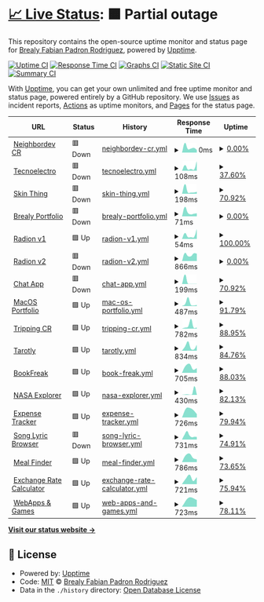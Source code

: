 # [📈 Live Status](https://NigarumOvum.github.io/upptime): <!--live status--> **🟧 Partial outage**

This repository contains the open-source uptime monitor and status page for [Brealy Fabian Padron Rodriguez](https://neighbordevcr.com), powered by [Upptime](https://github.com/upptime/upptime).

[![Uptime CI](https://github.com/NigarumOvum/upptime/workflows/Uptime%20CI/badge.svg)](https://github.com/NigarumOvum/upptime/actions?query=workflow%3A%22Uptime+CI%22)
[![Response Time CI](https://github.com/NigarumOvum/upptime/workflows/Response%20Time%20CI/badge.svg)](https://github.com/NigarumOvum/upptime/actions?query=workflow%3A%22Response+Time+CI%22)
[![Graphs CI](https://github.com/NigarumOvum/upptime/workflows/Graphs%20CI/badge.svg)](https://github.com/NigarumOvum/upptime/actions?query=workflow%3A%22Graphs+CI%22)
[![Static Site CI](https://github.com/NigarumOvum/upptime/workflows/Static%20Site%20CI/badge.svg)](https://github.com/NigarumOvum/upptime/actions?query=workflow%3A%22Static+Site+CI%22)
[![Summary CI](https://github.com/NigarumOvum/upptime/workflows/Summary%20CI/badge.svg)](https://github.com/NigarumOvum/upptime/actions?query=workflow%3A%22Summary+CI%22)

With [Upptime](https://upptime.js.org), you can get your own unlimited and free uptime monitor and status page, powered entirely by a GitHub repository. We use [Issues](https://github.com/NigarumOvum/upptime/issues) as incident reports, [Actions](https://github.com/NigarumOvum/upptime/actions) as uptime monitors, and [Pages](https://NigarumOvum.github.io/upptime) for the status page.

<!--start: status pages-->
<!-- This summary is generated by Upptime (https://github.com/upptime/upptime) -->
<!-- Do not edit this manually, your changes will be overwritten -->
<!-- prettier-ignore -->
| URL | Status | History | Response Time | Uptime |
| --- | ------ | ------- | ------------- | ------ |
| <img alt="" src="https://favicons.githubusercontent.com/neighbordevcr.com" height="13"> [Neighbordev CR](https://neighbordevcr.com) | 🟥 Down | [neighbordev-cr.yml](https://github.com/NigarumOvum/Site-Monitoring-Svelte/commits/HEAD/history/neighbordev-cr.yml) | <details><summary><img alt="Response time graph" src="./graphs/neighbordev-cr/response-time-week.png" height="20"> 0ms</summary><br><a href="https://nigarumovum.github.io/upptime/history/neighbordev-cr"><img alt="Response time 91" src="https://img.shields.io/endpoint?url=https%3A%2F%2Fraw.githubusercontent.com%2FNigarumOvum%2FSite-Monitoring-Svelte%2FHEAD%2Fapi%2Fneighbordev-cr%2Fresponse-time.json"></a><br><a href="https://nigarumovum.github.io/upptime/history/neighbordev-cr"><img alt="24-hour response time 0" src="https://img.shields.io/endpoint?url=https%3A%2F%2Fraw.githubusercontent.com%2FNigarumOvum%2FSite-Monitoring-Svelte%2FHEAD%2Fapi%2Fneighbordev-cr%2Fresponse-time-day.json"></a><br><a href="https://nigarumovum.github.io/upptime/history/neighbordev-cr"><img alt="7-day response time 0" src="https://img.shields.io/endpoint?url=https%3A%2F%2Fraw.githubusercontent.com%2FNigarumOvum%2FSite-Monitoring-Svelte%2FHEAD%2Fapi%2Fneighbordev-cr%2Fresponse-time-week.json"></a><br><a href="https://nigarumovum.github.io/upptime/history/neighbordev-cr"><img alt="30-day response time 105" src="https://img.shields.io/endpoint?url=https%3A%2F%2Fraw.githubusercontent.com%2FNigarumOvum%2FSite-Monitoring-Svelte%2FHEAD%2Fapi%2Fneighbordev-cr%2Fresponse-time-month.json"></a><br><a href="https://nigarumovum.github.io/upptime/history/neighbordev-cr"><img alt="1-year response time 91" src="https://img.shields.io/endpoint?url=https%3A%2F%2Fraw.githubusercontent.com%2FNigarumOvum%2FSite-Monitoring-Svelte%2FHEAD%2Fapi%2Fneighbordev-cr%2Fresponse-time-year.json"></a></details> | <details><summary><a href="https://nigarumovum.github.io/upptime/history/neighbordev-cr">0.00%</a></summary><a href="https://nigarumovum.github.io/upptime/history/neighbordev-cr"><img alt="All-time uptime 54.52%" src="https://img.shields.io/endpoint?url=https%3A%2F%2Fraw.githubusercontent.com%2FNigarumOvum%2FSite-Monitoring-Svelte%2FHEAD%2Fapi%2Fneighbordev-cr%2Fuptime.json"></a><br><a href="https://nigarumovum.github.io/upptime/history/neighbordev-cr"><img alt="24-hour uptime 0.00%" src="https://img.shields.io/endpoint?url=https%3A%2F%2Fraw.githubusercontent.com%2FNigarumOvum%2FSite-Monitoring-Svelte%2FHEAD%2Fapi%2Fneighbordev-cr%2Fuptime-day.json"></a><br><a href="https://nigarumovum.github.io/upptime/history/neighbordev-cr"><img alt="7-day uptime 0.00%" src="https://img.shields.io/endpoint?url=https%3A%2F%2Fraw.githubusercontent.com%2FNigarumOvum%2FSite-Monitoring-Svelte%2FHEAD%2Fapi%2Fneighbordev-cr%2Fuptime-week.json"></a><br><a href="https://nigarumovum.github.io/upptime/history/neighbordev-cr"><img alt="30-day uptime 50.17%" src="https://img.shields.io/endpoint?url=https%3A%2F%2Fraw.githubusercontent.com%2FNigarumOvum%2FSite-Monitoring-Svelte%2FHEAD%2Fapi%2Fneighbordev-cr%2Fuptime-month.json"></a><br><a href="https://nigarumovum.github.io/upptime/history/neighbordev-cr"><img alt="1-year uptime 54.52%" src="https://img.shields.io/endpoint?url=https%3A%2F%2Fraw.githubusercontent.com%2FNigarumOvum%2FSite-Monitoring-Svelte%2FHEAD%2Fapi%2Fneighbordev-cr%2Fuptime-year.json"></a></details>
| <img alt="" src="https://favicons.githubusercontent.com/tecnoelectrocomercioonline.com" height="13"> [Tecnoelectro](https://tecnoelectrocomercioonline.com) | 🟥 Down | [tecnoelectro.yml](https://github.com/NigarumOvum/Site-Monitoring-Svelte/commits/HEAD/history/tecnoelectro.yml) | <details><summary><img alt="Response time graph" src="./graphs/tecnoelectro/response-time-week.png" height="20"> 108ms</summary><br><a href="https://nigarumovum.github.io/upptime/history/tecnoelectro"><img alt="Response time 270" src="https://img.shields.io/endpoint?url=https%3A%2F%2Fraw.githubusercontent.com%2FNigarumOvum%2FSite-Monitoring-Svelte%2FHEAD%2Fapi%2Ftecnoelectro%2Fresponse-time.json"></a><br><a href="https://nigarumovum.github.io/upptime/history/tecnoelectro"><img alt="24-hour response time 0" src="https://img.shields.io/endpoint?url=https%3A%2F%2Fraw.githubusercontent.com%2FNigarumOvum%2FSite-Monitoring-Svelte%2FHEAD%2Fapi%2Ftecnoelectro%2Fresponse-time-day.json"></a><br><a href="https://nigarumovum.github.io/upptime/history/tecnoelectro"><img alt="7-day response time 108" src="https://img.shields.io/endpoint?url=https%3A%2F%2Fraw.githubusercontent.com%2FNigarumOvum%2FSite-Monitoring-Svelte%2FHEAD%2Fapi%2Ftecnoelectro%2Fresponse-time-week.json"></a><br><a href="https://nigarumovum.github.io/upptime/history/tecnoelectro"><img alt="30-day response time 291" src="https://img.shields.io/endpoint?url=https%3A%2F%2Fraw.githubusercontent.com%2FNigarumOvum%2FSite-Monitoring-Svelte%2FHEAD%2Fapi%2Ftecnoelectro%2Fresponse-time-month.json"></a><br><a href="https://nigarumovum.github.io/upptime/history/tecnoelectro"><img alt="1-year response time 270" src="https://img.shields.io/endpoint?url=https%3A%2F%2Fraw.githubusercontent.com%2FNigarumOvum%2FSite-Monitoring-Svelte%2FHEAD%2Fapi%2Ftecnoelectro%2Fresponse-time-year.json"></a></details> | <details><summary><a href="https://nigarumovum.github.io/upptime/history/tecnoelectro">37.60%</a></summary><a href="https://nigarumovum.github.io/upptime/history/tecnoelectro"><img alt="All-time uptime 86.82%" src="https://img.shields.io/endpoint?url=https%3A%2F%2Fraw.githubusercontent.com%2FNigarumOvum%2FSite-Monitoring-Svelte%2FHEAD%2Fapi%2Ftecnoelectro%2Fuptime.json"></a><br><a href="https://nigarumovum.github.io/upptime/history/tecnoelectro"><img alt="24-hour uptime 0.00%" src="https://img.shields.io/endpoint?url=https%3A%2F%2Fraw.githubusercontent.com%2FNigarumOvum%2FSite-Monitoring-Svelte%2FHEAD%2Fapi%2Ftecnoelectro%2Fuptime-day.json"></a><br><a href="https://nigarumovum.github.io/upptime/history/tecnoelectro"><img alt="7-day uptime 37.60%" src="https://img.shields.io/endpoint?url=https%3A%2F%2Fraw.githubusercontent.com%2FNigarumOvum%2FSite-Monitoring-Svelte%2FHEAD%2Fapi%2Ftecnoelectro%2Fuptime-week.json"></a><br><a href="https://nigarumovum.github.io/upptime/history/tecnoelectro"><img alt="30-day uptime 85.56%" src="https://img.shields.io/endpoint?url=https%3A%2F%2Fraw.githubusercontent.com%2FNigarumOvum%2FSite-Monitoring-Svelte%2FHEAD%2Fapi%2Ftecnoelectro%2Fuptime-month.json"></a><br><a href="https://nigarumovum.github.io/upptime/history/tecnoelectro"><img alt="1-year uptime 86.82%" src="https://img.shields.io/endpoint?url=https%3A%2F%2Fraw.githubusercontent.com%2FNigarumOvum%2FSite-Monitoring-Svelte%2FHEAD%2Fapi%2Ftecnoelectro%2Fuptime-year.json"></a></details>
| <img alt="" src="https://favicons.githubusercontent.com/skinthingcr.herokuapp.com" height="13"> [Skin Thing](https://skinthingcr.herokuapp.com) | 🟥 Down | [skin-thing.yml](https://github.com/NigarumOvum/Site-Monitoring-Svelte/commits/HEAD/history/skin-thing.yml) | <details><summary><img alt="Response time graph" src="./graphs/skin-thing/response-time-week.png" height="20"> 198ms</summary><br><a href="https://nigarumovum.github.io/upptime/history/skin-thing"><img alt="Response time 1565" src="https://img.shields.io/endpoint?url=https%3A%2F%2Fraw.githubusercontent.com%2FNigarumOvum%2FSite-Monitoring-Svelte%2FHEAD%2Fapi%2Fskin-thing%2Fresponse-time.json"></a><br><a href="https://nigarumovum.github.io/upptime/history/skin-thing"><img alt="24-hour response time 274" src="https://img.shields.io/endpoint?url=https%3A%2F%2Fraw.githubusercontent.com%2FNigarumOvum%2FSite-Monitoring-Svelte%2FHEAD%2Fapi%2Fskin-thing%2Fresponse-time-day.json"></a><br><a href="https://nigarumovum.github.io/upptime/history/skin-thing"><img alt="7-day response time 198" src="https://img.shields.io/endpoint?url=https%3A%2F%2Fraw.githubusercontent.com%2FNigarumOvum%2FSite-Monitoring-Svelte%2FHEAD%2Fapi%2Fskin-thing%2Fresponse-time-week.json"></a><br><a href="https://nigarumovum.github.io/upptime/history/skin-thing"><img alt="30-day response time 1978" src="https://img.shields.io/endpoint?url=https%3A%2F%2Fraw.githubusercontent.com%2FNigarumOvum%2FSite-Monitoring-Svelte%2FHEAD%2Fapi%2Fskin-thing%2Fresponse-time-month.json"></a><br><a href="https://nigarumovum.github.io/upptime/history/skin-thing"><img alt="1-year response time 1565" src="https://img.shields.io/endpoint?url=https%3A%2F%2Fraw.githubusercontent.com%2FNigarumOvum%2FSite-Monitoring-Svelte%2FHEAD%2Fapi%2Fskin-thing%2Fresponse-time-year.json"></a></details> | <details><summary><a href="https://nigarumovum.github.io/upptime/history/skin-thing">70.92%</a></summary><a href="https://nigarumovum.github.io/upptime/history/skin-thing"><img alt="All-time uptime 62.90%" src="https://img.shields.io/endpoint?url=https%3A%2F%2Fraw.githubusercontent.com%2FNigarumOvum%2FSite-Monitoring-Svelte%2FHEAD%2Fapi%2Fskin-thing%2Fuptime.json"></a><br><a href="https://nigarumovum.github.io/upptime/history/skin-thing"><img alt="24-hour uptime 0.00%" src="https://img.shields.io/endpoint?url=https%3A%2F%2Fraw.githubusercontent.com%2FNigarumOvum%2FSite-Monitoring-Svelte%2FHEAD%2Fapi%2Fskin-thing%2Fuptime-day.json"></a><br><a href="https://nigarumovum.github.io/upptime/history/skin-thing"><img alt="7-day uptime 70.92%" src="https://img.shields.io/endpoint?url=https%3A%2F%2Fraw.githubusercontent.com%2FNigarumOvum%2FSite-Monitoring-Svelte%2FHEAD%2Fapi%2Fskin-thing%2Fuptime-week.json"></a><br><a href="https://nigarumovum.github.io/upptime/history/skin-thing"><img alt="30-day uptime 67.02%" src="https://img.shields.io/endpoint?url=https%3A%2F%2Fraw.githubusercontent.com%2FNigarumOvum%2FSite-Monitoring-Svelte%2FHEAD%2Fapi%2Fskin-thing%2Fuptime-month.json"></a><br><a href="https://nigarumovum.github.io/upptime/history/skin-thing"><img alt="1-year uptime 62.90%" src="https://img.shields.io/endpoint?url=https%3A%2F%2Fraw.githubusercontent.com%2FNigarumOvum%2FSite-Monitoring-Svelte%2FHEAD%2Fapi%2Fskin-thing%2Fuptime-year.json"></a></details>
| <img alt="" src="https://favicons.githubusercontent.com/brealy-padron-portfolio-react.vercel.app" height="13"> [Brealy Portfolio](https://brealy-padron-portfolio-react.vercel.app) | 🟥 Down | [brealy-portfolio.yml](https://github.com/NigarumOvum/Site-Monitoring-Svelte/commits/HEAD/history/brealy-portfolio.yml) | <details><summary><img alt="Response time graph" src="./graphs/brealy-portfolio/response-time-week.png" height="20"> 71ms</summary><br><a href="https://nigarumovum.github.io/upptime/history/brealy-portfolio"><img alt="Response time 70" src="https://img.shields.io/endpoint?url=https%3A%2F%2Fraw.githubusercontent.com%2FNigarumOvum%2FSite-Monitoring-Svelte%2FHEAD%2Fapi%2Fbrealy-portfolio%2Fresponse-time.json"></a><br><a href="https://nigarumovum.github.io/upptime/history/brealy-portfolio"><img alt="24-hour response time 74" src="https://img.shields.io/endpoint?url=https%3A%2F%2Fraw.githubusercontent.com%2FNigarumOvum%2FSite-Monitoring-Svelte%2FHEAD%2Fapi%2Fbrealy-portfolio%2Fresponse-time-day.json"></a><br><a href="https://nigarumovum.github.io/upptime/history/brealy-portfolio"><img alt="7-day response time 71" src="https://img.shields.io/endpoint?url=https%3A%2F%2Fraw.githubusercontent.com%2FNigarumOvum%2FSite-Monitoring-Svelte%2FHEAD%2Fapi%2Fbrealy-portfolio%2Fresponse-time-week.json"></a><br><a href="https://nigarumovum.github.io/upptime/history/brealy-portfolio"><img alt="30-day response time 71" src="https://img.shields.io/endpoint?url=https%3A%2F%2Fraw.githubusercontent.com%2FNigarumOvum%2FSite-Monitoring-Svelte%2FHEAD%2Fapi%2Fbrealy-portfolio%2Fresponse-time-month.json"></a><br><a href="https://nigarumovum.github.io/upptime/history/brealy-portfolio"><img alt="1-year response time 70" src="https://img.shields.io/endpoint?url=https%3A%2F%2Fraw.githubusercontent.com%2FNigarumOvum%2FSite-Monitoring-Svelte%2FHEAD%2Fapi%2Fbrealy-portfolio%2Fresponse-time-year.json"></a></details> | <details><summary><a href="https://nigarumovum.github.io/upptime/history/brealy-portfolio">0.00%</a></summary><a href="https://nigarumovum.github.io/upptime/history/brealy-portfolio"><img alt="All-time uptime 54.53%" src="https://img.shields.io/endpoint?url=https%3A%2F%2Fraw.githubusercontent.com%2FNigarumOvum%2FSite-Monitoring-Svelte%2FHEAD%2Fapi%2Fbrealy-portfolio%2Fuptime.json"></a><br><a href="https://nigarumovum.github.io/upptime/history/brealy-portfolio"><img alt="24-hour uptime 0.00%" src="https://img.shields.io/endpoint?url=https%3A%2F%2Fraw.githubusercontent.com%2FNigarumOvum%2FSite-Monitoring-Svelte%2FHEAD%2Fapi%2Fbrealy-portfolio%2Fuptime-day.json"></a><br><a href="https://nigarumovum.github.io/upptime/history/brealy-portfolio"><img alt="7-day uptime 0.00%" src="https://img.shields.io/endpoint?url=https%3A%2F%2Fraw.githubusercontent.com%2FNigarumOvum%2FSite-Monitoring-Svelte%2FHEAD%2Fapi%2Fbrealy-portfolio%2Fuptime-week.json"></a><br><a href="https://nigarumovum.github.io/upptime/history/brealy-portfolio"><img alt="30-day uptime 50.17%" src="https://img.shields.io/endpoint?url=https%3A%2F%2Fraw.githubusercontent.com%2FNigarumOvum%2FSite-Monitoring-Svelte%2FHEAD%2Fapi%2Fbrealy-portfolio%2Fuptime-month.json"></a><br><a href="https://nigarumovum.github.io/upptime/history/brealy-portfolio"><img alt="1-year uptime 54.53%" src="https://img.shields.io/endpoint?url=https%3A%2F%2Fraw.githubusercontent.com%2FNigarumOvum%2FSite-Monitoring-Svelte%2FHEAD%2Fapi%2Fbrealy-portfolio%2Fuptime-year.json"></a></details>
| <img alt="" src="https://favicons.githubusercontent.com/radion-react.vercel.app" height="13"> [Radion v1](https://radion-react.vercel.app) | 🟩 Up | [radion-v1.yml](https://github.com/NigarumOvum/Site-Monitoring-Svelte/commits/HEAD/history/radion-v1.yml) | <details><summary><img alt="Response time graph" src="./graphs/radion-v1/response-time-week.png" height="20"> 54ms</summary><br><a href="https://nigarumovum.github.io/upptime/history/radion-v1"><img alt="Response time 66" src="https://img.shields.io/endpoint?url=https%3A%2F%2Fraw.githubusercontent.com%2FNigarumOvum%2FSite-Monitoring-Svelte%2FHEAD%2Fapi%2Fradion-v1%2Fresponse-time.json"></a><br><a href="https://nigarumovum.github.io/upptime/history/radion-v1"><img alt="24-hour response time 71" src="https://img.shields.io/endpoint?url=https%3A%2F%2Fraw.githubusercontent.com%2FNigarumOvum%2FSite-Monitoring-Svelte%2FHEAD%2Fapi%2Fradion-v1%2Fresponse-time-day.json"></a><br><a href="https://nigarumovum.github.io/upptime/history/radion-v1"><img alt="7-day response time 54" src="https://img.shields.io/endpoint?url=https%3A%2F%2Fraw.githubusercontent.com%2FNigarumOvum%2FSite-Monitoring-Svelte%2FHEAD%2Fapi%2Fradion-v1%2Fresponse-time-week.json"></a><br><a href="https://nigarumovum.github.io/upptime/history/radion-v1"><img alt="30-day response time 73" src="https://img.shields.io/endpoint?url=https%3A%2F%2Fraw.githubusercontent.com%2FNigarumOvum%2FSite-Monitoring-Svelte%2FHEAD%2Fapi%2Fradion-v1%2Fresponse-time-month.json"></a><br><a href="https://nigarumovum.github.io/upptime/history/radion-v1"><img alt="1-year response time 66" src="https://img.shields.io/endpoint?url=https%3A%2F%2Fraw.githubusercontent.com%2FNigarumOvum%2FSite-Monitoring-Svelte%2FHEAD%2Fapi%2Fradion-v1%2Fresponse-time-year.json"></a></details> | <details><summary><a href="https://nigarumovum.github.io/upptime/history/radion-v1">100.00%</a></summary><a href="https://nigarumovum.github.io/upptime/history/radion-v1"><img alt="All-time uptime 100.00%" src="https://img.shields.io/endpoint?url=https%3A%2F%2Fraw.githubusercontent.com%2FNigarumOvum%2FSite-Monitoring-Svelte%2FHEAD%2Fapi%2Fradion-v1%2Fuptime.json"></a><br><a href="https://nigarumovum.github.io/upptime/history/radion-v1"><img alt="24-hour uptime 100.00%" src="https://img.shields.io/endpoint?url=https%3A%2F%2Fraw.githubusercontent.com%2FNigarumOvum%2FSite-Monitoring-Svelte%2FHEAD%2Fapi%2Fradion-v1%2Fuptime-day.json"></a><br><a href="https://nigarumovum.github.io/upptime/history/radion-v1"><img alt="7-day uptime 100.00%" src="https://img.shields.io/endpoint?url=https%3A%2F%2Fraw.githubusercontent.com%2FNigarumOvum%2FSite-Monitoring-Svelte%2FHEAD%2Fapi%2Fradion-v1%2Fuptime-week.json"></a><br><a href="https://nigarumovum.github.io/upptime/history/radion-v1"><img alt="30-day uptime 100.00%" src="https://img.shields.io/endpoint?url=https%3A%2F%2Fraw.githubusercontent.com%2FNigarumOvum%2FSite-Monitoring-Svelte%2FHEAD%2Fapi%2Fradion-v1%2Fuptime-month.json"></a><br><a href="https://nigarumovum.github.io/upptime/history/radion-v1"><img alt="1-year uptime 100.00%" src="https://img.shields.io/endpoint?url=https%3A%2F%2Fraw.githubusercontent.com%2FNigarumOvum%2FSite-Monitoring-Svelte%2FHEAD%2Fapi%2Fradion-v1%2Fuptime-year.json"></a></details>
| <img alt="" src="https://favicons.githubusercontent.com/radion.vercel.app" height="13"> [Radion v2](https://radion.vercel.app) | 🟥 Down | [radion-v2.yml](https://github.com/NigarumOvum/Site-Monitoring-Svelte/commits/HEAD/history/radion-v2.yml) | <details><summary><img alt="Response time graph" src="./graphs/radion-v2/response-time-week.png" height="20"> 866ms</summary><br><a href="https://nigarumovum.github.io/upptime/history/radion-v2"><img alt="Response time 1704" src="https://img.shields.io/endpoint?url=https%3A%2F%2Fraw.githubusercontent.com%2FNigarumOvum%2FSite-Monitoring-Svelte%2FHEAD%2Fapi%2Fradion-v2%2Fresponse-time.json"></a><br><a href="https://nigarumovum.github.io/upptime/history/radion-v2"><img alt="24-hour response time 935" src="https://img.shields.io/endpoint?url=https%3A%2F%2Fraw.githubusercontent.com%2FNigarumOvum%2FSite-Monitoring-Svelte%2FHEAD%2Fapi%2Fradion-v2%2Fresponse-time-day.json"></a><br><a href="https://nigarumovum.github.io/upptime/history/radion-v2"><img alt="7-day response time 866" src="https://img.shields.io/endpoint?url=https%3A%2F%2Fraw.githubusercontent.com%2FNigarumOvum%2FSite-Monitoring-Svelte%2FHEAD%2Fapi%2Fradion-v2%2Fresponse-time-week.json"></a><br><a href="https://nigarumovum.github.io/upptime/history/radion-v2"><img alt="30-day response time 1687" src="https://img.shields.io/endpoint?url=https%3A%2F%2Fraw.githubusercontent.com%2FNigarumOvum%2FSite-Monitoring-Svelte%2FHEAD%2Fapi%2Fradion-v2%2Fresponse-time-month.json"></a><br><a href="https://nigarumovum.github.io/upptime/history/radion-v2"><img alt="1-year response time 1704" src="https://img.shields.io/endpoint?url=https%3A%2F%2Fraw.githubusercontent.com%2FNigarumOvum%2FSite-Monitoring-Svelte%2FHEAD%2Fapi%2Fradion-v2%2Fresponse-time-year.json"></a></details> | <details><summary><a href="https://nigarumovum.github.io/upptime/history/radion-v2">0.00%</a></summary><a href="https://nigarumovum.github.io/upptime/history/radion-v2"><img alt="All-time uptime 11.64%" src="https://img.shields.io/endpoint?url=https%3A%2F%2Fraw.githubusercontent.com%2FNigarumOvum%2FSite-Monitoring-Svelte%2FHEAD%2Fapi%2Fradion-v2%2Fuptime.json"></a><br><a href="https://nigarumovum.github.io/upptime/history/radion-v2"><img alt="24-hour uptime 0.00%" src="https://img.shields.io/endpoint?url=https%3A%2F%2Fraw.githubusercontent.com%2FNigarumOvum%2FSite-Monitoring-Svelte%2FHEAD%2Fapi%2Fradion-v2%2Fuptime-day.json"></a><br><a href="https://nigarumovum.github.io/upptime/history/radion-v2"><img alt="7-day uptime 0.00%" src="https://img.shields.io/endpoint?url=https%3A%2F%2Fraw.githubusercontent.com%2FNigarumOvum%2FSite-Monitoring-Svelte%2FHEAD%2Fapi%2Fradion-v2%2Fuptime-week.json"></a><br><a href="https://nigarumovum.github.io/upptime/history/radion-v2"><img alt="30-day uptime 3.39%" src="https://img.shields.io/endpoint?url=https%3A%2F%2Fraw.githubusercontent.com%2FNigarumOvum%2FSite-Monitoring-Svelte%2FHEAD%2Fapi%2Fradion-v2%2Fuptime-month.json"></a><br><a href="https://nigarumovum.github.io/upptime/history/radion-v2"><img alt="1-year uptime 11.64%" src="https://img.shields.io/endpoint?url=https%3A%2F%2Fraw.githubusercontent.com%2FNigarumOvum%2FSite-Monitoring-Svelte%2FHEAD%2Fapi%2Fradion-v2%2Fuptime-year.json"></a></details>
| <img alt="" src="https://favicons.githubusercontent.com/chat-nodeexpect.herokuapp.com" height="13"> [Chat App](https://chat-nodeexpect.herokuapp.com) | 🟥 Down | [chat-app.yml](https://github.com/NigarumOvum/Site-Monitoring-Svelte/commits/HEAD/history/chat-app.yml) | <details><summary><img alt="Response time graph" src="./graphs/chat-app/response-time-week.png" height="20"> 199ms</summary><br><a href="https://nigarumovum.github.io/upptime/history/chat-app"><img alt="Response time 598" src="https://img.shields.io/endpoint?url=https%3A%2F%2Fraw.githubusercontent.com%2FNigarumOvum%2FSite-Monitoring-Svelte%2FHEAD%2Fapi%2Fchat-app%2Fresponse-time.json"></a><br><a href="https://nigarumovum.github.io/upptime/history/chat-app"><img alt="24-hour response time 268" src="https://img.shields.io/endpoint?url=https%3A%2F%2Fraw.githubusercontent.com%2FNigarumOvum%2FSite-Monitoring-Svelte%2FHEAD%2Fapi%2Fchat-app%2Fresponse-time-day.json"></a><br><a href="https://nigarumovum.github.io/upptime/history/chat-app"><img alt="7-day response time 199" src="https://img.shields.io/endpoint?url=https%3A%2F%2Fraw.githubusercontent.com%2FNigarumOvum%2FSite-Monitoring-Svelte%2FHEAD%2Fapi%2Fchat-app%2Fresponse-time-week.json"></a><br><a href="https://nigarumovum.github.io/upptime/history/chat-app"><img alt="30-day response time 404" src="https://img.shields.io/endpoint?url=https%3A%2F%2Fraw.githubusercontent.com%2FNigarumOvum%2FSite-Monitoring-Svelte%2FHEAD%2Fapi%2Fchat-app%2Fresponse-time-month.json"></a><br><a href="https://nigarumovum.github.io/upptime/history/chat-app"><img alt="1-year response time 598" src="https://img.shields.io/endpoint?url=https%3A%2F%2Fraw.githubusercontent.com%2FNigarumOvum%2FSite-Monitoring-Svelte%2FHEAD%2Fapi%2Fchat-app%2Fresponse-time-year.json"></a></details> | <details><summary><a href="https://nigarumovum.github.io/upptime/history/chat-app">70.92%</a></summary><a href="https://nigarumovum.github.io/upptime/history/chat-app"><img alt="All-time uptime 85.20%" src="https://img.shields.io/endpoint?url=https%3A%2F%2Fraw.githubusercontent.com%2FNigarumOvum%2FSite-Monitoring-Svelte%2FHEAD%2Fapi%2Fchat-app%2Fuptime.json"></a><br><a href="https://nigarumovum.github.io/upptime/history/chat-app"><img alt="24-hour uptime 0.00%" src="https://img.shields.io/endpoint?url=https%3A%2F%2Fraw.githubusercontent.com%2FNigarumOvum%2FSite-Monitoring-Svelte%2FHEAD%2Fapi%2Fchat-app%2Fuptime-day.json"></a><br><a href="https://nigarumovum.github.io/upptime/history/chat-app"><img alt="7-day uptime 70.92%" src="https://img.shields.io/endpoint?url=https%3A%2F%2Fraw.githubusercontent.com%2FNigarumOvum%2FSite-Monitoring-Svelte%2FHEAD%2Fapi%2Fchat-app%2Fuptime-week.json"></a><br><a href="https://nigarumovum.github.io/upptime/history/chat-app"><img alt="30-day uptime 83.78%" src="https://img.shields.io/endpoint?url=https%3A%2F%2Fraw.githubusercontent.com%2FNigarumOvum%2FSite-Monitoring-Svelte%2FHEAD%2Fapi%2Fchat-app%2Fuptime-month.json"></a><br><a href="https://nigarumovum.github.io/upptime/history/chat-app"><img alt="1-year uptime 85.20%" src="https://img.shields.io/endpoint?url=https%3A%2F%2Fraw.githubusercontent.com%2FNigarumOvum%2FSite-Monitoring-Svelte%2FHEAD%2Fapi%2Fchat-app%2Fuptime-year.json"></a></details>
| <img alt="" src="https://favicons.githubusercontent.com/mac-os-desktop-app-react.vercel.app" height="13"> [MacOS Portfolio](https://mac-os-desktop-app-react.vercel.app) | 🟩 Up | [mac-os-portfolio.yml](https://github.com/NigarumOvum/Site-Monitoring-Svelte/commits/HEAD/history/mac-os-portfolio.yml) | <details><summary><img alt="Response time graph" src="./graphs/mac-os-portfolio/response-time-week.png" height="20"> 487ms</summary><br><a href="https://nigarumovum.github.io/upptime/history/mac-os-portfolio"><img alt="Response time 169" src="https://img.shields.io/endpoint?url=https%3A%2F%2Fraw.githubusercontent.com%2FNigarumOvum%2FSite-Monitoring-Svelte%2FHEAD%2Fapi%2Fmac-os-portfolio%2Fresponse-time.json"></a><br><a href="https://nigarumovum.github.io/upptime/history/mac-os-portfolio"><img alt="24-hour response time 1543" src="https://img.shields.io/endpoint?url=https%3A%2F%2Fraw.githubusercontent.com%2FNigarumOvum%2FSite-Monitoring-Svelte%2FHEAD%2Fapi%2Fmac-os-portfolio%2Fresponse-time-day.json"></a><br><a href="https://nigarumovum.github.io/upptime/history/mac-os-portfolio"><img alt="7-day response time 487" src="https://img.shields.io/endpoint?url=https%3A%2F%2Fraw.githubusercontent.com%2FNigarumOvum%2FSite-Monitoring-Svelte%2FHEAD%2Fapi%2Fmac-os-portfolio%2Fresponse-time-week.json"></a><br><a href="https://nigarumovum.github.io/upptime/history/mac-os-portfolio"><img alt="30-day response time 179" src="https://img.shields.io/endpoint?url=https%3A%2F%2Fraw.githubusercontent.com%2FNigarumOvum%2FSite-Monitoring-Svelte%2FHEAD%2Fapi%2Fmac-os-portfolio%2Fresponse-time-month.json"></a><br><a href="https://nigarumovum.github.io/upptime/history/mac-os-portfolio"><img alt="1-year response time 169" src="https://img.shields.io/endpoint?url=https%3A%2F%2Fraw.githubusercontent.com%2FNigarumOvum%2FSite-Monitoring-Svelte%2FHEAD%2Fapi%2Fmac-os-portfolio%2Fresponse-time-year.json"></a></details> | <details><summary><a href="https://nigarumovum.github.io/upptime/history/mac-os-portfolio">91.79%</a></summary><a href="https://nigarumovum.github.io/upptime/history/mac-os-portfolio"><img alt="All-time uptime 93.29%" src="https://img.shields.io/endpoint?url=https%3A%2F%2Fraw.githubusercontent.com%2FNigarumOvum%2FSite-Monitoring-Svelte%2FHEAD%2Fapi%2Fmac-os-portfolio%2Fuptime.json"></a><br><a href="https://nigarumovum.github.io/upptime/history/mac-os-portfolio"><img alt="24-hour uptime 82.75%" src="https://img.shields.io/endpoint?url=https%3A%2F%2Fraw.githubusercontent.com%2FNigarumOvum%2FSite-Monitoring-Svelte%2FHEAD%2Fapi%2Fmac-os-portfolio%2Fuptime-day.json"></a><br><a href="https://nigarumovum.github.io/upptime/history/mac-os-portfolio"><img alt="7-day uptime 91.79%" src="https://img.shields.io/endpoint?url=https%3A%2F%2Fraw.githubusercontent.com%2FNigarumOvum%2FSite-Monitoring-Svelte%2FHEAD%2Fapi%2Fmac-os-portfolio%2Fuptime-week.json"></a><br><a href="https://nigarumovum.github.io/upptime/history/mac-os-portfolio"><img alt="30-day uptime 92.65%" src="https://img.shields.io/endpoint?url=https%3A%2F%2Fraw.githubusercontent.com%2FNigarumOvum%2FSite-Monitoring-Svelte%2FHEAD%2Fapi%2Fmac-os-portfolio%2Fuptime-month.json"></a><br><a href="https://nigarumovum.github.io/upptime/history/mac-os-portfolio"><img alt="1-year uptime 93.29%" src="https://img.shields.io/endpoint?url=https%3A%2F%2Fraw.githubusercontent.com%2FNigarumOvum%2FSite-Monitoring-Svelte%2FHEAD%2Fapi%2Fmac-os-portfolio%2Fuptime-year.json"></a></details>
| <img alt="" src="https://favicons.githubusercontent.com/tripincr.vercel.app" height="13"> [Tripping CR](https://tripincr.vercel.app) | 🟩 Up | [tripping-cr.yml](https://github.com/NigarumOvum/Site-Monitoring-Svelte/commits/HEAD/history/tripping-cr.yml) | <details><summary><img alt="Response time graph" src="./graphs/tripping-cr/response-time-week.png" height="20"> 782ms</summary><br><a href="https://nigarumovum.github.io/upptime/history/tripping-cr"><img alt="Response time 329" src="https://img.shields.io/endpoint?url=https%3A%2F%2Fraw.githubusercontent.com%2FNigarumOvum%2FSite-Monitoring-Svelte%2FHEAD%2Fapi%2Ftripping-cr%2Fresponse-time.json"></a><br><a href="https://nigarumovum.github.io/upptime/history/tripping-cr"><img alt="24-hour response time 1429" src="https://img.shields.io/endpoint?url=https%3A%2F%2Fraw.githubusercontent.com%2FNigarumOvum%2FSite-Monitoring-Svelte%2FHEAD%2Fapi%2Ftripping-cr%2Fresponse-time-day.json"></a><br><a href="https://nigarumovum.github.io/upptime/history/tripping-cr"><img alt="7-day response time 782" src="https://img.shields.io/endpoint?url=https%3A%2F%2Fraw.githubusercontent.com%2FNigarumOvum%2FSite-Monitoring-Svelte%2FHEAD%2Fapi%2Ftripping-cr%2Fresponse-time-week.json"></a><br><a href="https://nigarumovum.github.io/upptime/history/tripping-cr"><img alt="30-day response time 314" src="https://img.shields.io/endpoint?url=https%3A%2F%2Fraw.githubusercontent.com%2FNigarumOvum%2FSite-Monitoring-Svelte%2FHEAD%2Fapi%2Ftripping-cr%2Fresponse-time-month.json"></a><br><a href="https://nigarumovum.github.io/upptime/history/tripping-cr"><img alt="1-year response time 329" src="https://img.shields.io/endpoint?url=https%3A%2F%2Fraw.githubusercontent.com%2FNigarumOvum%2FSite-Monitoring-Svelte%2FHEAD%2Fapi%2Ftripping-cr%2Fresponse-time-year.json"></a></details> | <details><summary><a href="https://nigarumovum.github.io/upptime/history/tripping-cr">88.95%</a></summary><a href="https://nigarumovum.github.io/upptime/history/tripping-cr"><img alt="All-time uptime 93.16%" src="https://img.shields.io/endpoint?url=https%3A%2F%2Fraw.githubusercontent.com%2FNigarumOvum%2FSite-Monitoring-Svelte%2FHEAD%2Fapi%2Ftripping-cr%2Fuptime.json"></a><br><a href="https://nigarumovum.github.io/upptime/history/tripping-cr"><img alt="24-hour uptime 77.78%" src="https://img.shields.io/endpoint?url=https%3A%2F%2Fraw.githubusercontent.com%2FNigarumOvum%2FSite-Monitoring-Svelte%2FHEAD%2Fapi%2Ftripping-cr%2Fuptime-day.json"></a><br><a href="https://nigarumovum.github.io/upptime/history/tripping-cr"><img alt="7-day uptime 88.95%" src="https://img.shields.io/endpoint?url=https%3A%2F%2Fraw.githubusercontent.com%2FNigarumOvum%2FSite-Monitoring-Svelte%2FHEAD%2Fapi%2Ftripping-cr%2Fuptime-week.json"></a><br><a href="https://nigarumovum.github.io/upptime/history/tripping-cr"><img alt="30-day uptime 92.51%" src="https://img.shields.io/endpoint?url=https%3A%2F%2Fraw.githubusercontent.com%2FNigarumOvum%2FSite-Monitoring-Svelte%2FHEAD%2Fapi%2Ftripping-cr%2Fuptime-month.json"></a><br><a href="https://nigarumovum.github.io/upptime/history/tripping-cr"><img alt="1-year uptime 93.16%" src="https://img.shields.io/endpoint?url=https%3A%2F%2Fraw.githubusercontent.com%2FNigarumOvum%2FSite-Monitoring-Svelte%2FHEAD%2Fapi%2Ftripping-cr%2Fuptime-year.json"></a></details>
| <img alt="" src="https://favicons.githubusercontent.com/tarotly-react.vercel.app" height="13"> [Tarotly](https://tarotly-react.vercel.app) | 🟩 Up | [tarotly.yml](https://github.com/NigarumOvum/Site-Monitoring-Svelte/commits/HEAD/history/tarotly.yml) | <details><summary><img alt="Response time graph" src="./graphs/tarotly/response-time-week.png" height="20"> 834ms</summary><br><a href="https://nigarumovum.github.io/upptime/history/tarotly"><img alt="Response time 265" src="https://img.shields.io/endpoint?url=https%3A%2F%2Fraw.githubusercontent.com%2FNigarumOvum%2FSite-Monitoring-Svelte%2FHEAD%2Fapi%2Ftarotly%2Fresponse-time.json"></a><br><a href="https://nigarumovum.github.io/upptime/history/tarotly"><img alt="24-hour response time 1207" src="https://img.shields.io/endpoint?url=https%3A%2F%2Fraw.githubusercontent.com%2FNigarumOvum%2FSite-Monitoring-Svelte%2FHEAD%2Fapi%2Ftarotly%2Fresponse-time-day.json"></a><br><a href="https://nigarumovum.github.io/upptime/history/tarotly"><img alt="7-day response time 834" src="https://img.shields.io/endpoint?url=https%3A%2F%2Fraw.githubusercontent.com%2FNigarumOvum%2FSite-Monitoring-Svelte%2FHEAD%2Fapi%2Ftarotly%2Fresponse-time-week.json"></a><br><a href="https://nigarumovum.github.io/upptime/history/tarotly"><img alt="30-day response time 269" src="https://img.shields.io/endpoint?url=https%3A%2F%2Fraw.githubusercontent.com%2FNigarumOvum%2FSite-Monitoring-Svelte%2FHEAD%2Fapi%2Ftarotly%2Fresponse-time-month.json"></a><br><a href="https://nigarumovum.github.io/upptime/history/tarotly"><img alt="1-year response time 265" src="https://img.shields.io/endpoint?url=https%3A%2F%2Fraw.githubusercontent.com%2FNigarumOvum%2FSite-Monitoring-Svelte%2FHEAD%2Fapi%2Ftarotly%2Fresponse-time-year.json"></a></details> | <details><summary><a href="https://nigarumovum.github.io/upptime/history/tarotly">84.76%</a></summary><a href="https://nigarumovum.github.io/upptime/history/tarotly"><img alt="All-time uptime 93.32%" src="https://img.shields.io/endpoint?url=https%3A%2F%2Fraw.githubusercontent.com%2FNigarumOvum%2FSite-Monitoring-Svelte%2FHEAD%2Fapi%2Ftarotly%2Fuptime.json"></a><br><a href="https://nigarumovum.github.io/upptime/history/tarotly"><img alt="24-hour uptime 74.78%" src="https://img.shields.io/endpoint?url=https%3A%2F%2Fraw.githubusercontent.com%2FNigarumOvum%2FSite-Monitoring-Svelte%2FHEAD%2Fapi%2Ftarotly%2Fuptime-day.json"></a><br><a href="https://nigarumovum.github.io/upptime/history/tarotly"><img alt="7-day uptime 84.76%" src="https://img.shields.io/endpoint?url=https%3A%2F%2Fraw.githubusercontent.com%2FNigarumOvum%2FSite-Monitoring-Svelte%2FHEAD%2Fapi%2Ftarotly%2Fuptime-week.json"></a><br><a href="https://nigarumovum.github.io/upptime/history/tarotly"><img alt="30-day uptime 92.68%" src="https://img.shields.io/endpoint?url=https%3A%2F%2Fraw.githubusercontent.com%2FNigarumOvum%2FSite-Monitoring-Svelte%2FHEAD%2Fapi%2Ftarotly%2Fuptime-month.json"></a><br><a href="https://nigarumovum.github.io/upptime/history/tarotly"><img alt="1-year uptime 93.32%" src="https://img.shields.io/endpoint?url=https%3A%2F%2Fraw.githubusercontent.com%2FNigarumOvum%2FSite-Monitoring-Svelte%2FHEAD%2Fapi%2Ftarotly%2Fuptime-year.json"></a></details>
| <img alt="" src="https://favicons.githubusercontent.com/book-freak-react.vercel.app" height="13"> [BookFreak](https://book-freak-react.vercel.app) | 🟩 Up | [book-freak.yml](https://github.com/NigarumOvum/Site-Monitoring-Svelte/commits/HEAD/history/book-freak.yml) | <details><summary><img alt="Response time graph" src="./graphs/book-freak/response-time-week.png" height="20"> 705ms</summary><br><a href="https://nigarumovum.github.io/upptime/history/book-freak"><img alt="Response time 323" src="https://img.shields.io/endpoint?url=https%3A%2F%2Fraw.githubusercontent.com%2FNigarumOvum%2FSite-Monitoring-Svelte%2FHEAD%2Fapi%2Fbook-freak%2Fresponse-time.json"></a><br><a href="https://nigarumovum.github.io/upptime/history/book-freak"><img alt="24-hour response time 619" src="https://img.shields.io/endpoint?url=https%3A%2F%2Fraw.githubusercontent.com%2FNigarumOvum%2FSite-Monitoring-Svelte%2FHEAD%2Fapi%2Fbook-freak%2Fresponse-time-day.json"></a><br><a href="https://nigarumovum.github.io/upptime/history/book-freak"><img alt="7-day response time 705" src="https://img.shields.io/endpoint?url=https%3A%2F%2Fraw.githubusercontent.com%2FNigarumOvum%2FSite-Monitoring-Svelte%2FHEAD%2Fapi%2Fbook-freak%2Fresponse-time-week.json"></a><br><a href="https://nigarumovum.github.io/upptime/history/book-freak"><img alt="30-day response time 349" src="https://img.shields.io/endpoint?url=https%3A%2F%2Fraw.githubusercontent.com%2FNigarumOvum%2FSite-Monitoring-Svelte%2FHEAD%2Fapi%2Fbook-freak%2Fresponse-time-month.json"></a><br><a href="https://nigarumovum.github.io/upptime/history/book-freak"><img alt="1-year response time 323" src="https://img.shields.io/endpoint?url=https%3A%2F%2Fraw.githubusercontent.com%2FNigarumOvum%2FSite-Monitoring-Svelte%2FHEAD%2Fapi%2Fbook-freak%2Fresponse-time-year.json"></a></details> | <details><summary><a href="https://nigarumovum.github.io/upptime/history/book-freak">88.03%</a></summary><a href="https://nigarumovum.github.io/upptime/history/book-freak"><img alt="All-time uptime 93.97%" src="https://img.shields.io/endpoint?url=https%3A%2F%2Fraw.githubusercontent.com%2FNigarumOvum%2FSite-Monitoring-Svelte%2FHEAD%2Fapi%2Fbook-freak%2Fuptime.json"></a><br><a href="https://nigarumovum.github.io/upptime/history/book-freak"><img alt="24-hour uptime 93.00%" src="https://img.shields.io/endpoint?url=https%3A%2F%2Fraw.githubusercontent.com%2FNigarumOvum%2FSite-Monitoring-Svelte%2FHEAD%2Fapi%2Fbook-freak%2Fuptime-day.json"></a><br><a href="https://nigarumovum.github.io/upptime/history/book-freak"><img alt="7-day uptime 88.03%" src="https://img.shields.io/endpoint?url=https%3A%2F%2Fraw.githubusercontent.com%2FNigarumOvum%2FSite-Monitoring-Svelte%2FHEAD%2Fapi%2Fbook-freak%2Fuptime-week.json"></a><br><a href="https://nigarumovum.github.io/upptime/history/book-freak"><img alt="30-day uptime 93.40%" src="https://img.shields.io/endpoint?url=https%3A%2F%2Fraw.githubusercontent.com%2FNigarumOvum%2FSite-Monitoring-Svelte%2FHEAD%2Fapi%2Fbook-freak%2Fuptime-month.json"></a><br><a href="https://nigarumovum.github.io/upptime/history/book-freak"><img alt="1-year uptime 93.97%" src="https://img.shields.io/endpoint?url=https%3A%2F%2Fraw.githubusercontent.com%2FNigarumOvum%2FSite-Monitoring-Svelte%2FHEAD%2Fapi%2Fbook-freak%2Fuptime-year.json"></a></details>
| <img alt="" src="https://favicons.githubusercontent.com/nasa-app-api.vercel.app" height="13"> [NASA Explorer](https://nasa-app-api.vercel.app) | 🟩 Up | [nasa-explorer.yml](https://github.com/NigarumOvum/Site-Monitoring-Svelte/commits/HEAD/history/nasa-explorer.yml) | <details><summary><img alt="Response time graph" src="./graphs/nasa-explorer/response-time-week.png" height="20"> 430ms</summary><br><a href="https://nigarumovum.github.io/upptime/history/nasa-explorer"><img alt="Response time 204" src="https://img.shields.io/endpoint?url=https%3A%2F%2Fraw.githubusercontent.com%2FNigarumOvum%2FSite-Monitoring-Svelte%2FHEAD%2Fapi%2Fnasa-explorer%2Fresponse-time.json"></a><br><a href="https://nigarumovum.github.io/upptime/history/nasa-explorer"><img alt="24-hour response time 319" src="https://img.shields.io/endpoint?url=https%3A%2F%2Fraw.githubusercontent.com%2FNigarumOvum%2FSite-Monitoring-Svelte%2FHEAD%2Fapi%2Fnasa-explorer%2Fresponse-time-day.json"></a><br><a href="https://nigarumovum.github.io/upptime/history/nasa-explorer"><img alt="7-day response time 430" src="https://img.shields.io/endpoint?url=https%3A%2F%2Fraw.githubusercontent.com%2FNigarumOvum%2FSite-Monitoring-Svelte%2FHEAD%2Fapi%2Fnasa-explorer%2Fresponse-time-week.json"></a><br><a href="https://nigarumovum.github.io/upptime/history/nasa-explorer"><img alt="30-day response time 204" src="https://img.shields.io/endpoint?url=https%3A%2F%2Fraw.githubusercontent.com%2FNigarumOvum%2FSite-Monitoring-Svelte%2FHEAD%2Fapi%2Fnasa-explorer%2Fresponse-time-month.json"></a><br><a href="https://nigarumovum.github.io/upptime/history/nasa-explorer"><img alt="1-year response time 204" src="https://img.shields.io/endpoint?url=https%3A%2F%2Fraw.githubusercontent.com%2FNigarumOvum%2FSite-Monitoring-Svelte%2FHEAD%2Fapi%2Fnasa-explorer%2Fresponse-time-year.json"></a></details> | <details><summary><a href="https://nigarumovum.github.io/upptime/history/nasa-explorer">82.13%</a></summary><a href="https://nigarumovum.github.io/upptime/history/nasa-explorer"><img alt="All-time uptime 92.78%" src="https://img.shields.io/endpoint?url=https%3A%2F%2Fraw.githubusercontent.com%2FNigarumOvum%2FSite-Monitoring-Svelte%2FHEAD%2Fapi%2Fnasa-explorer%2Fuptime.json"></a><br><a href="https://nigarumovum.github.io/upptime/history/nasa-explorer"><img alt="24-hour uptime 90.92%" src="https://img.shields.io/endpoint?url=https%3A%2F%2Fraw.githubusercontent.com%2FNigarumOvum%2FSite-Monitoring-Svelte%2FHEAD%2Fapi%2Fnasa-explorer%2Fuptime-day.json"></a><br><a href="https://nigarumovum.github.io/upptime/history/nasa-explorer"><img alt="7-day uptime 82.13%" src="https://img.shields.io/endpoint?url=https%3A%2F%2Fraw.githubusercontent.com%2FNigarumOvum%2FSite-Monitoring-Svelte%2FHEAD%2Fapi%2Fnasa-explorer%2Fuptime-week.json"></a><br><a href="https://nigarumovum.github.io/upptime/history/nasa-explorer"><img alt="30-day uptime 92.09%" src="https://img.shields.io/endpoint?url=https%3A%2F%2Fraw.githubusercontent.com%2FNigarumOvum%2FSite-Monitoring-Svelte%2FHEAD%2Fapi%2Fnasa-explorer%2Fuptime-month.json"></a><br><a href="https://nigarumovum.github.io/upptime/history/nasa-explorer"><img alt="1-year uptime 92.78%" src="https://img.shields.io/endpoint?url=https%3A%2F%2Fraw.githubusercontent.com%2FNigarumOvum%2FSite-Monitoring-Svelte%2FHEAD%2Fapi%2Fnasa-explorer%2Fuptime-year.json"></a></details>
| <img alt="" src="https://favicons.githubusercontent.com/expense-tracker-vert.vercel.app" height="13"> [Expense Tracker](https://expense-tracker-vert.vercel.app) | 🟩 Up | [expense-tracker.yml](https://github.com/NigarumOvum/Site-Monitoring-Svelte/commits/HEAD/history/expense-tracker.yml) | <details><summary><img alt="Response time graph" src="./graphs/expense-tracker/response-time-week.png" height="20"> 726ms</summary><br><a href="https://nigarumovum.github.io/upptime/history/expense-tracker"><img alt="Response time 263" src="https://img.shields.io/endpoint?url=https%3A%2F%2Fraw.githubusercontent.com%2FNigarumOvum%2FSite-Monitoring-Svelte%2FHEAD%2Fapi%2Fexpense-tracker%2Fresponse-time.json"></a><br><a href="https://nigarumovum.github.io/upptime/history/expense-tracker"><img alt="24-hour response time 980" src="https://img.shields.io/endpoint?url=https%3A%2F%2Fraw.githubusercontent.com%2FNigarumOvum%2FSite-Monitoring-Svelte%2FHEAD%2Fapi%2Fexpense-tracker%2Fresponse-time-day.json"></a><br><a href="https://nigarumovum.github.io/upptime/history/expense-tracker"><img alt="7-day response time 726" src="https://img.shields.io/endpoint?url=https%3A%2F%2Fraw.githubusercontent.com%2FNigarumOvum%2FSite-Monitoring-Svelte%2FHEAD%2Fapi%2Fexpense-tracker%2Fresponse-time-week.json"></a><br><a href="https://nigarumovum.github.io/upptime/history/expense-tracker"><img alt="30-day response time 275" src="https://img.shields.io/endpoint?url=https%3A%2F%2Fraw.githubusercontent.com%2FNigarumOvum%2FSite-Monitoring-Svelte%2FHEAD%2Fapi%2Fexpense-tracker%2Fresponse-time-month.json"></a><br><a href="https://nigarumovum.github.io/upptime/history/expense-tracker"><img alt="1-year response time 263" src="https://img.shields.io/endpoint?url=https%3A%2F%2Fraw.githubusercontent.com%2FNigarumOvum%2FSite-Monitoring-Svelte%2FHEAD%2Fapi%2Fexpense-tracker%2Fresponse-time-year.json"></a></details> | <details><summary><a href="https://nigarumovum.github.io/upptime/history/expense-tracker">79.94%</a></summary><a href="https://nigarumovum.github.io/upptime/history/expense-tracker"><img alt="All-time uptime 92.56%" src="https://img.shields.io/endpoint?url=https%3A%2F%2Fraw.githubusercontent.com%2FNigarumOvum%2FSite-Monitoring-Svelte%2FHEAD%2Fapi%2Fexpense-tracker%2Fuptime.json"></a><br><a href="https://nigarumovum.github.io/upptime/history/expense-tracker"><img alt="24-hour uptime 90.44%" src="https://img.shields.io/endpoint?url=https%3A%2F%2Fraw.githubusercontent.com%2FNigarumOvum%2FSite-Monitoring-Svelte%2FHEAD%2Fapi%2Fexpense-tracker%2Fuptime-day.json"></a><br><a href="https://nigarumovum.github.io/upptime/history/expense-tracker"><img alt="7-day uptime 79.94%" src="https://img.shields.io/endpoint?url=https%3A%2F%2Fraw.githubusercontent.com%2FNigarumOvum%2FSite-Monitoring-Svelte%2FHEAD%2Fapi%2Fexpense-tracker%2Fuptime-week.json"></a><br><a href="https://nigarumovum.github.io/upptime/history/expense-tracker"><img alt="30-day uptime 91.85%" src="https://img.shields.io/endpoint?url=https%3A%2F%2Fraw.githubusercontent.com%2FNigarumOvum%2FSite-Monitoring-Svelte%2FHEAD%2Fapi%2Fexpense-tracker%2Fuptime-month.json"></a><br><a href="https://nigarumovum.github.io/upptime/history/expense-tracker"><img alt="1-year uptime 92.56%" src="https://img.shields.io/endpoint?url=https%3A%2F%2Fraw.githubusercontent.com%2FNigarumOvum%2FSite-Monitoring-Svelte%2FHEAD%2Fapi%2Fexpense-tracker%2Fuptime-year.json"></a></details>
| <img alt="" src="https://favicons.githubusercontent.com/lyric-search-eosin.vercel.app" height="13"> [Song Lyric Browser](https://lyric-search-eosin.vercel.app) | 🟥 Down | [song-lyric-browser.yml](https://github.com/NigarumOvum/Site-Monitoring-Svelte/commits/HEAD/history/song-lyric-browser.yml) | <details><summary><img alt="Response time graph" src="./graphs/song-lyric-browser/response-time-week.png" height="20"> 731ms</summary><br><a href="https://nigarumovum.github.io/upptime/history/song-lyric-browser"><img alt="Response time 258" src="https://img.shields.io/endpoint?url=https%3A%2F%2Fraw.githubusercontent.com%2FNigarumOvum%2FSite-Monitoring-Svelte%2FHEAD%2Fapi%2Fsong-lyric-browser%2Fresponse-time.json"></a><br><a href="https://nigarumovum.github.io/upptime/history/song-lyric-browser"><img alt="24-hour response time 966" src="https://img.shields.io/endpoint?url=https%3A%2F%2Fraw.githubusercontent.com%2FNigarumOvum%2FSite-Monitoring-Svelte%2FHEAD%2Fapi%2Fsong-lyric-browser%2Fresponse-time-day.json"></a><br><a href="https://nigarumovum.github.io/upptime/history/song-lyric-browser"><img alt="7-day response time 731" src="https://img.shields.io/endpoint?url=https%3A%2F%2Fraw.githubusercontent.com%2FNigarumOvum%2FSite-Monitoring-Svelte%2FHEAD%2Fapi%2Fsong-lyric-browser%2Fresponse-time-week.json"></a><br><a href="https://nigarumovum.github.io/upptime/history/song-lyric-browser"><img alt="30-day response time 270" src="https://img.shields.io/endpoint?url=https%3A%2F%2Fraw.githubusercontent.com%2FNigarumOvum%2FSite-Monitoring-Svelte%2FHEAD%2Fapi%2Fsong-lyric-browser%2Fresponse-time-month.json"></a><br><a href="https://nigarumovum.github.io/upptime/history/song-lyric-browser"><img alt="1-year response time 258" src="https://img.shields.io/endpoint?url=https%3A%2F%2Fraw.githubusercontent.com%2FNigarumOvum%2FSite-Monitoring-Svelte%2FHEAD%2Fapi%2Fsong-lyric-browser%2Fresponse-time-year.json"></a></details> | <details><summary><a href="https://nigarumovum.github.io/upptime/history/song-lyric-browser">74.91%</a></summary><a href="https://nigarumovum.github.io/upptime/history/song-lyric-browser"><img alt="All-time uptime 92.31%" src="https://img.shields.io/endpoint?url=https%3A%2F%2Fraw.githubusercontent.com%2FNigarumOvum%2FSite-Monitoring-Svelte%2FHEAD%2Fapi%2Fsong-lyric-browser%2Fuptime.json"></a><br><a href="https://nigarumovum.github.io/upptime/history/song-lyric-browser"><img alt="24-hour uptime 79.32%" src="https://img.shields.io/endpoint?url=https%3A%2F%2Fraw.githubusercontent.com%2FNigarumOvum%2FSite-Monitoring-Svelte%2FHEAD%2Fapi%2Fsong-lyric-browser%2Fuptime-day.json"></a><br><a href="https://nigarumovum.github.io/upptime/history/song-lyric-browser"><img alt="7-day uptime 74.91%" src="https://img.shields.io/endpoint?url=https%3A%2F%2Fraw.githubusercontent.com%2FNigarumOvum%2FSite-Monitoring-Svelte%2FHEAD%2Fapi%2Fsong-lyric-browser%2Fuptime-week.json"></a><br><a href="https://nigarumovum.github.io/upptime/history/song-lyric-browser"><img alt="30-day uptime 91.58%" src="https://img.shields.io/endpoint?url=https%3A%2F%2Fraw.githubusercontent.com%2FNigarumOvum%2FSite-Monitoring-Svelte%2FHEAD%2Fapi%2Fsong-lyric-browser%2Fuptime-month.json"></a><br><a href="https://nigarumovum.github.io/upptime/history/song-lyric-browser"><img alt="1-year uptime 92.31%" src="https://img.shields.io/endpoint?url=https%3A%2F%2Fraw.githubusercontent.com%2FNigarumOvum%2FSite-Monitoring-Svelte%2FHEAD%2Fapi%2Fsong-lyric-browser%2Fuptime-year.json"></a></details>
| <img alt="" src="https://favicons.githubusercontent.com/meal-finder-sandy.vercel.app" height="13"> [Meal Finder](https://meal-finder-sandy.vercel.app/) | 🟩 Up | [meal-finder.yml](https://github.com/NigarumOvum/Site-Monitoring-Svelte/commits/HEAD/history/meal-finder.yml) | <details><summary><img alt="Response time graph" src="./graphs/meal-finder/response-time-week.png" height="20"> 786ms</summary><br><a href="https://nigarumovum.github.io/upptime/history/meal-finder"><img alt="Response time 290" src="https://img.shields.io/endpoint?url=https%3A%2F%2Fraw.githubusercontent.com%2FNigarumOvum%2FSite-Monitoring-Svelte%2FHEAD%2Fapi%2Fmeal-finder%2Fresponse-time.json"></a><br><a href="https://nigarumovum.github.io/upptime/history/meal-finder"><img alt="24-hour response time 523" src="https://img.shields.io/endpoint?url=https%3A%2F%2Fraw.githubusercontent.com%2FNigarumOvum%2FSite-Monitoring-Svelte%2FHEAD%2Fapi%2Fmeal-finder%2Fresponse-time-day.json"></a><br><a href="https://nigarumovum.github.io/upptime/history/meal-finder"><img alt="7-day response time 786" src="https://img.shields.io/endpoint?url=https%3A%2F%2Fraw.githubusercontent.com%2FNigarumOvum%2FSite-Monitoring-Svelte%2FHEAD%2Fapi%2Fmeal-finder%2Fresponse-time-week.json"></a><br><a href="https://nigarumovum.github.io/upptime/history/meal-finder"><img alt="30-day response time 296" src="https://img.shields.io/endpoint?url=https%3A%2F%2Fraw.githubusercontent.com%2FNigarumOvum%2FSite-Monitoring-Svelte%2FHEAD%2Fapi%2Fmeal-finder%2Fresponse-time-month.json"></a><br><a href="https://nigarumovum.github.io/upptime/history/meal-finder"><img alt="1-year response time 290" src="https://img.shields.io/endpoint?url=https%3A%2F%2Fraw.githubusercontent.com%2FNigarumOvum%2FSite-Monitoring-Svelte%2FHEAD%2Fapi%2Fmeal-finder%2Fresponse-time-year.json"></a></details> | <details><summary><a href="https://nigarumovum.github.io/upptime/history/meal-finder">73.65%</a></summary><a href="https://nigarumovum.github.io/upptime/history/meal-finder"><img alt="All-time uptime 92.31%" src="https://img.shields.io/endpoint?url=https%3A%2F%2Fraw.githubusercontent.com%2FNigarumOvum%2FSite-Monitoring-Svelte%2FHEAD%2Fapi%2Fmeal-finder%2Fuptime.json"></a><br><a href="https://nigarumovum.github.io/upptime/history/meal-finder"><img alt="24-hour uptime 70.10%" src="https://img.shields.io/endpoint?url=https%3A%2F%2Fraw.githubusercontent.com%2FNigarumOvum%2FSite-Monitoring-Svelte%2FHEAD%2Fapi%2Fmeal-finder%2Fuptime-day.json"></a><br><a href="https://nigarumovum.github.io/upptime/history/meal-finder"><img alt="7-day uptime 73.65%" src="https://img.shields.io/endpoint?url=https%3A%2F%2Fraw.githubusercontent.com%2FNigarumOvum%2FSite-Monitoring-Svelte%2FHEAD%2Fapi%2Fmeal-finder%2Fuptime-week.json"></a><br><a href="https://nigarumovum.github.io/upptime/history/meal-finder"><img alt="30-day uptime 91.58%" src="https://img.shields.io/endpoint?url=https%3A%2F%2Fraw.githubusercontent.com%2FNigarumOvum%2FSite-Monitoring-Svelte%2FHEAD%2Fapi%2Fmeal-finder%2Fuptime-month.json"></a><br><a href="https://nigarumovum.github.io/upptime/history/meal-finder"><img alt="1-year uptime 92.31%" src="https://img.shields.io/endpoint?url=https%3A%2F%2Fraw.githubusercontent.com%2FNigarumOvum%2FSite-Monitoring-Svelte%2FHEAD%2Fapi%2Fmeal-finder%2Fuptime-year.json"></a></details>
| <img alt="" src="https://favicons.githubusercontent.com/exchange-rate-tau.vercel.app" height="13"> [Exchange Rate Calculator](https://exchange-rate-tau.vercel.app/) | 🟩 Up | [exchange-rate-calculator.yml](https://github.com/NigarumOvum/Site-Monitoring-Svelte/commits/HEAD/history/exchange-rate-calculator.yml) | <details><summary><img alt="Response time graph" src="./graphs/exchange-rate-calculator/response-time-week.png" height="20"> 721ms</summary><br><a href="https://nigarumovum.github.io/upptime/history/exchange-rate-calculator"><img alt="Response time 304" src="https://img.shields.io/endpoint?url=https%3A%2F%2Fraw.githubusercontent.com%2FNigarumOvum%2FSite-Monitoring-Svelte%2FHEAD%2Fapi%2Fexchange-rate-calculator%2Fresponse-time.json"></a><br><a href="https://nigarumovum.github.io/upptime/history/exchange-rate-calculator"><img alt="24-hour response time 935" src="https://img.shields.io/endpoint?url=https%3A%2F%2Fraw.githubusercontent.com%2FNigarumOvum%2FSite-Monitoring-Svelte%2FHEAD%2Fapi%2Fexchange-rate-calculator%2Fresponse-time-day.json"></a><br><a href="https://nigarumovum.github.io/upptime/history/exchange-rate-calculator"><img alt="7-day response time 721" src="https://img.shields.io/endpoint?url=https%3A%2F%2Fraw.githubusercontent.com%2FNigarumOvum%2FSite-Monitoring-Svelte%2FHEAD%2Fapi%2Fexchange-rate-calculator%2Fresponse-time-week.json"></a><br><a href="https://nigarumovum.github.io/upptime/history/exchange-rate-calculator"><img alt="30-day response time 324" src="https://img.shields.io/endpoint?url=https%3A%2F%2Fraw.githubusercontent.com%2FNigarumOvum%2FSite-Monitoring-Svelte%2FHEAD%2Fapi%2Fexchange-rate-calculator%2Fresponse-time-month.json"></a><br><a href="https://nigarumovum.github.io/upptime/history/exchange-rate-calculator"><img alt="1-year response time 304" src="https://img.shields.io/endpoint?url=https%3A%2F%2Fraw.githubusercontent.com%2FNigarumOvum%2FSite-Monitoring-Svelte%2FHEAD%2Fapi%2Fexchange-rate-calculator%2Fresponse-time-year.json"></a></details> | <details><summary><a href="https://nigarumovum.github.io/upptime/history/exchange-rate-calculator">75.94%</a></summary><a href="https://nigarumovum.github.io/upptime/history/exchange-rate-calculator"><img alt="All-time uptime 91.63%" src="https://img.shields.io/endpoint?url=https%3A%2F%2Fraw.githubusercontent.com%2FNigarumOvum%2FSite-Monitoring-Svelte%2FHEAD%2Fapi%2Fexchange-rate-calculator%2Fuptime.json"></a><br><a href="https://nigarumovum.github.io/upptime/history/exchange-rate-calculator"><img alt="24-hour uptime 67.55%" src="https://img.shields.io/endpoint?url=https%3A%2F%2Fraw.githubusercontent.com%2FNigarumOvum%2FSite-Monitoring-Svelte%2FHEAD%2Fapi%2Fexchange-rate-calculator%2Fuptime-day.json"></a><br><a href="https://nigarumovum.github.io/upptime/history/exchange-rate-calculator"><img alt="7-day uptime 75.94%" src="https://img.shields.io/endpoint?url=https%3A%2F%2Fraw.githubusercontent.com%2FNigarumOvum%2FSite-Monitoring-Svelte%2FHEAD%2Fapi%2Fexchange-rate-calculator%2Fuptime-week.json"></a><br><a href="https://nigarumovum.github.io/upptime/history/exchange-rate-calculator"><img alt="30-day uptime 90.83%" src="https://img.shields.io/endpoint?url=https%3A%2F%2Fraw.githubusercontent.com%2FNigarumOvum%2FSite-Monitoring-Svelte%2FHEAD%2Fapi%2Fexchange-rate-calculator%2Fuptime-month.json"></a><br><a href="https://nigarumovum.github.io/upptime/history/exchange-rate-calculator"><img alt="1-year uptime 91.63%" src="https://img.shields.io/endpoint?url=https%3A%2F%2Fraw.githubusercontent.com%2FNigarumOvum%2FSite-Monitoring-Svelte%2FHEAD%2Fapi%2Fexchange-rate-calculator%2Fuptime-year.json"></a></details>
| <img alt="" src="https://favicons.githubusercontent.com/web-apps-games.vercel.app" height="13"> [WebApps & Games](https://web-apps-games.vercel.app/) | 🟩 Up | [web-apps-and-games.yml](https://github.com/NigarumOvum/Site-Monitoring-Svelte/commits/HEAD/history/web-apps-and-games.yml) | <details><summary><img alt="Response time graph" src="./graphs/web-apps-and-games/response-time-week.png" height="20"> 723ms</summary><br><a href="https://nigarumovum.github.io/upptime/history/web-apps-and-games"><img alt="Response time 337" src="https://img.shields.io/endpoint?url=https%3A%2F%2Fraw.githubusercontent.com%2FNigarumOvum%2FSite-Monitoring-Svelte%2FHEAD%2Fapi%2Fweb-apps-and-games%2Fresponse-time.json"></a><br><a href="https://nigarumovum.github.io/upptime/history/web-apps-and-games"><img alt="24-hour response time 2130" src="https://img.shields.io/endpoint?url=https%3A%2F%2Fraw.githubusercontent.com%2FNigarumOvum%2FSite-Monitoring-Svelte%2FHEAD%2Fapi%2Fweb-apps-and-games%2Fresponse-time-day.json"></a><br><a href="https://nigarumovum.github.io/upptime/history/web-apps-and-games"><img alt="7-day response time 723" src="https://img.shields.io/endpoint?url=https%3A%2F%2Fraw.githubusercontent.com%2FNigarumOvum%2FSite-Monitoring-Svelte%2FHEAD%2Fapi%2Fweb-apps-and-games%2Fresponse-time-week.json"></a><br><a href="https://nigarumovum.github.io/upptime/history/web-apps-and-games"><img alt="30-day response time 357" src="https://img.shields.io/endpoint?url=https%3A%2F%2Fraw.githubusercontent.com%2FNigarumOvum%2FSite-Monitoring-Svelte%2FHEAD%2Fapi%2Fweb-apps-and-games%2Fresponse-time-month.json"></a><br><a href="https://nigarumovum.github.io/upptime/history/web-apps-and-games"><img alt="1-year response time 337" src="https://img.shields.io/endpoint?url=https%3A%2F%2Fraw.githubusercontent.com%2FNigarumOvum%2FSite-Monitoring-Svelte%2FHEAD%2Fapi%2Fweb-apps-and-games%2Fresponse-time-year.json"></a></details> | <details><summary><a href="https://nigarumovum.github.io/upptime/history/web-apps-and-games">78.11%</a></summary><a href="https://nigarumovum.github.io/upptime/history/web-apps-and-games"><img alt="All-time uptime 92.36%" src="https://img.shields.io/endpoint?url=https%3A%2F%2Fraw.githubusercontent.com%2FNigarumOvum%2FSite-Monitoring-Svelte%2FHEAD%2Fapi%2Fweb-apps-and-games%2Fuptime.json"></a><br><a href="https://nigarumovum.github.io/upptime/history/web-apps-and-games"><img alt="24-hour uptime 84.62%" src="https://img.shields.io/endpoint?url=https%3A%2F%2Fraw.githubusercontent.com%2FNigarumOvum%2FSite-Monitoring-Svelte%2FHEAD%2Fapi%2Fweb-apps-and-games%2Fuptime-day.json"></a><br><a href="https://nigarumovum.github.io/upptime/history/web-apps-and-games"><img alt="7-day uptime 78.11%" src="https://img.shields.io/endpoint?url=https%3A%2F%2Fraw.githubusercontent.com%2FNigarumOvum%2FSite-Monitoring-Svelte%2FHEAD%2Fapi%2Fweb-apps-and-games%2Fuptime-week.json"></a><br><a href="https://nigarumovum.github.io/upptime/history/web-apps-and-games"><img alt="30-day uptime 91.63%" src="https://img.shields.io/endpoint?url=https%3A%2F%2Fraw.githubusercontent.com%2FNigarumOvum%2FSite-Monitoring-Svelte%2FHEAD%2Fapi%2Fweb-apps-and-games%2Fuptime-month.json"></a><br><a href="https://nigarumovum.github.io/upptime/history/web-apps-and-games"><img alt="1-year uptime 92.36%" src="https://img.shields.io/endpoint?url=https%3A%2F%2Fraw.githubusercontent.com%2FNigarumOvum%2FSite-Monitoring-Svelte%2FHEAD%2Fapi%2Fweb-apps-and-games%2Fuptime-year.json"></a></details>

<!--end: status pages-->

[**Visit our status website →**](https://NigarumOvum.github.io/upptime)

## 📄 License

- Powered by: [Upptime](https://github.com/upptime/upptime)
- Code: [MIT](./LICENSE) © [Brealy Fabian Padron Rodriguez](https://neighbordevcr.com)
- Data in the `./history` directory: [Open Database License](https://opendatacommons.org/licenses/odbl/1-0/)

